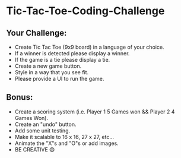 # Tic-Tac-Toe-Coding-Challenge

## Your Challenge:
- Create Tic Tac Toe (9x9 board) in a language of your choice.
- If a winner is detected please display a winner.
- If the game is a tie please display a tie.
- Create a new game button.
- Style in a way that you see fit.
- Please provide a UI to run the game.

## Bonus:
- Create a scoring system (i.e. Player 1 5 Games won && Player 2 4 Games Won).
- Create an "undo" button.
- Add some unit testing.
- Make it scalable to 16 x 16, 27 x 27, etc...
- Animate the "X"s and "O"s or add images.
- BE CREATIVE :smile:

